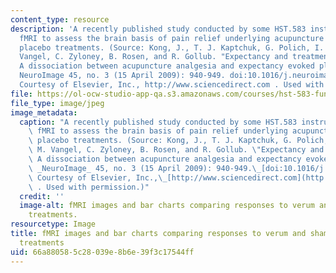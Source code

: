 ```yaml
---
content_type: resource
description: 'A recently published study conducted by some HST.583 instructors used
  fMRI to assess the brain basis of pain relief underlying acupuncture and expectancy-evoked
  placebo treatments. (Source: Kong, J., T. J. Kaptchuk, G. Polich, I. Kirsch, M.
  Vangel, C. Zyloney, B. Rosen, and R. Gollub. "Expectancy and treatment interactions:
  A dissociation between acupuncture analgesia and expectancy evoked placebo analgesia."
  NeuroImage 45, no. 3 (15 April 2009): 940-949. doi:10.1016/j.neuroimage.2008.12.025.
  Courtesy of Elsevier, Inc., http://www.sciencedirect.com . Used with permission.)'
file: https://ol-ocw-studio-app-qa.s3.amazonaws.com/courses/hst-583-functional-magnetic-resonance-imaging-data-acquisition-and-analysis-fall-2008/66a880585c28039e8b6e39f3c17544ff_hst-583f08.jpg
file_type: image/jpeg
image_metadata:
  caption: "A recently published study conducted by some HST.583 instructors used\
    \ fMRI to assess the brain basis of pain relief underlying acupuncture and expectancy-evoked\
    \ placebo treatments. (Source: Kong, J., T. J. Kaptchuk, G. Polich, I. Kirsch,\
    \ M. Vangel, C. Zyloney, B. Rosen, and R. Gollub. \"Expectancy and treatment interactions:\
    \ A dissociation between acupuncture analgesia and expectancy evoked placebo analgesia.\"\
    \ _NeuroImage_ 45, no. 3 (15 April 2009): 940-949.\_[doi:10.1016/j.neuroimage.2008.12.025](http://dx.doi.org/10.1016/j.neuroimage.2008.12.025).\
    \ Courtesy of Elsevier, Inc.,\_[http://www.sciencedirect.com](http://www.sciencedirect.com/)\
    \ . Used with permission.)"
  credit: ''
  image-alt: fMRI images and bar charts comparing responses to verum and sham acupuncture
    treatments.
resourcetype: Image
title: fMRI images and bar charts comparing responses to verum and sham acupuncture
  treatments
uid: 66a88058-5c28-039e-8b6e-39f3c17544ff
---
```

